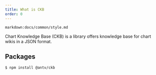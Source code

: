 ```yaml
---
title: What is CKB
order: 0
---
```


`markdown:docs/common/style.md`



Chart Knowledge Base (CKB) is a library offers knowledge base for chart wikis in a JSON format. 

## Packages

```bash
$ npm install @antv/ckb
```



